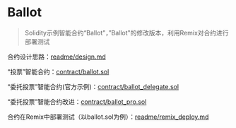# Ballot
> Solidity示例智能合约“Ballot"，”Ballot"的修改版本，利用Remix对合约进行部署测试

合约设计思路：[readme/design.md](readme/design.md)

“投票”智能合约：[contract/ballot.sol](contract/ballot.sol)

“委托投票”智能合约(官方示例)：[contract/ballot_delegate.sol](contract/ballot_delegate.sol)

“委托投票”智能合约改进：[contract/ballot_pro.sol](contract/ballot_pro.sol)

合约在Remix中部署测试（以ballot.sol为例）：[readme/remix_deploy.md](readme/remix_deploy.md)